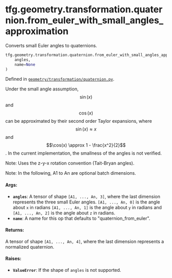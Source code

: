 <div itemscope itemtype="http://developers.google.com/ReferenceObject">
<meta itemprop="name" content="tfg.geometry.transformation.quaternion.from_euler_with_small_angles_approximation" />
<meta itemprop="path" content="Stable" />
</div>

# tfg.geometry.transformation.quaternion.from_euler_with_small_angles_approximation

Converts small Euler angles to quaternions.

``` python
tfg.geometry.transformation.quaternion.from_euler_with_small_angles_approximation(
    angles,
    name=None
)
```



Defined in [`geometry/transformation/quaternion.py`](https://github.com/tensorflow/graphics/blob/master/tensorflow_graphics/geometry/transformation/quaternion.py).

<!-- Placeholder for "Used in" -->

Under the small angle assumption, $$\sin(x)$$ and $$\cos(x)$$ can be
approximated by their second order Taylor expansions, where
$$\sin(x) \approx x$$ and $$\cos(x) \approx 1 - \frac{x^2}{2}$$.
In the current implementation, the smallness of the angles is not verified.

Note:
  Uses the z-y-x rotation convention (Tait-Bryan angles).

Note:
  In the following, A1 to An are optional batch dimensions.

#### Args:

* <b>`angles`</b>: A tensor of shape `[A1, ..., An, 3]`, where the last dimension
    represents the three small Euler angles. `[A1, ..., An, 0]` is the angle
    about `x` in radians `[A1, ..., An, 1]` is the angle about `y` in radians
    and `[A1, ..., An, 2]` is the angle about `z` in radians.
* <b>`name`</b>: A name for this op that defaults to "quaternion_from_euler".


#### Returns:

A tensor of shape `[A1, ..., An, 4]`, where the last dimension represents
a normalized quaternion.


#### Raises:

* <b>`ValueError`</b>: If the shape of `angles` is not supported.